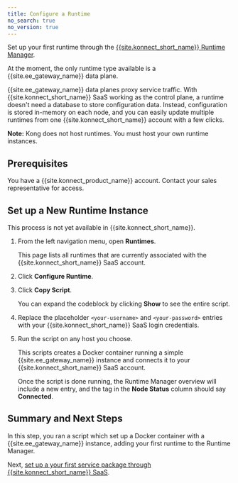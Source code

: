 ```yaml
---
title: Configure a Runtime
no_search: true
no_version: true
---
```


Set up your first runtime through the
[{{site.konnect_short_name}} Runtime Manager](/konnect/runtime-manager).

At the moment, the only runtime type available is a {{site.ee_gateway_name}}
data plane.

{{site.ee_gateway_name}} data planes proxy service traffic. With
{{site.konnect_short_name}} SaaS working as the control plane, a
runtime doesn't need a database to store configuration data. Instead,
configuration is stored in-memory on each node, and you can easily update
multiple runtimes from one {{site.konnect_short_name}} account with a few clicks.

<div class="alert alert-ee blue">
<b>Note:</b> Kong does not host runtimes. You must host your own runtime
instances.
</div>

## Prerequisites

You have a {{site.konnect_product_name}} account. Contact your sales
representative for access.

## Set up a New Runtime Instance

<div class="alert alert-ee warning">
This process is not yet available in {{site.konnect_short_name}}.
</div>

1. From the left navigation menu, open **Runtimes**.

    This page lists all runtimes that are currently associated with the
    {{site.konnect_short_name}} SaaS account.

2. Click **Configure Runtime**.

3. Click **Copy Script**.

    You can expand the codeblock by clicking **Show** to see the entire script.

4. Replace the placeholder `<your-username>` and `<your-password>` entries with
your {{site.konnect_short_name}} SaaS login credentials.

5. Run the script on any host you choose.

    This scripts creates a Docker container running a simple
    {{site.ee_gateway_name}} instance and connects it to your
    {{site.konnect_short_name}} SaaS account.

    Once the script is done running, the Runtime Manager overview will include
    a new entry, and the tag in the **Node Status** column should say
    **Connected**.

## Summary and Next Steps

In this step, you ran a script which set up a Docker container with a
{{site.ee_gateway_name}} instance, adding your first runtime to the Runtime
Manager.

Next, [set up a your first service package through {{site.konnect_short_name}} SaaS](/konnect/getting-started/configure-service).

